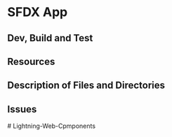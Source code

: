 # SFDX App

## Dev, Build and Test

## Resources

## Description of Files and Directories

## Issues
#   L i g h t n i n g - W e b - C p m p o n e n t s  
 